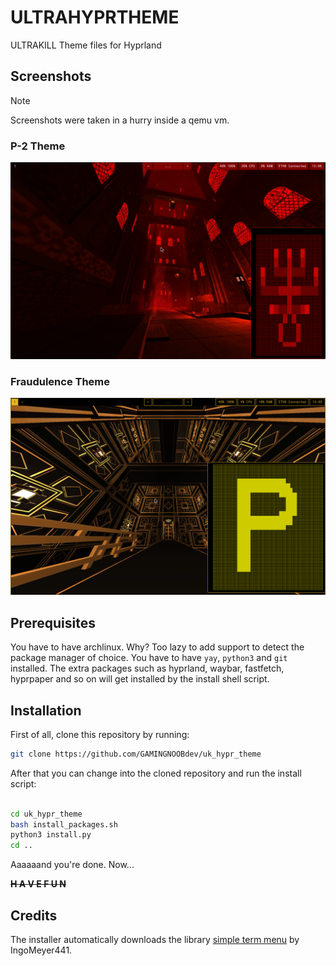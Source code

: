 # ULTRAHYPRTHEME
ULTRAKILL Theme files for Hyprland

## Screenshots
> [!NOTE]
> Screenshots were taken in a hurry inside a qemu vm.

### P-2 Theme
![P-2 Theme](/screenshots/p2.png)

### Fraudulence Theme
![Fraud 8-1 Theme](/screenshots/fraud.png)

## Prerequisites
You have to have archlinux. Why? Too lazy to add support to detect the package manager of choice.
You have to have `yay`, `python3` and `git` installed.
The extra packages such as hyprland, waybar, fastfetch, hyprpaper and so on will get installed by the install shell script.

## Installation
First of all, clone this repository by running:
```bash
git clone https://github.com/GAMINGNOOBdev/uk_hypr_theme
```

After that you can change into the cloned repository and run the install script:
```bash

cd uk_hypr_theme
bash install_packages.sh
python3 install.py
cd ..

```
Aaaaaand you're done.
Now...

<s><b> H A V E   F U N </b></s>

## Credits

The installer automatically downloads the library [simple term menu](https://github.com/IngoMeyer441/simple-term-menu) by IngoMeyer441.
